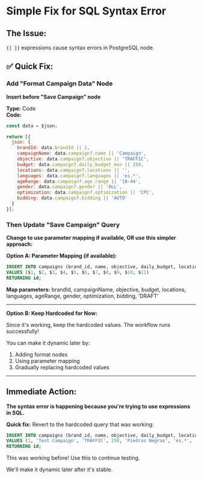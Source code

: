 # Simple Fix for SQL Syntax Error

## The Issue:
`{{ }}` expressions cause syntax errors in PostgreSQL node.

## ✅ Quick Fix:

### Add "Format Campaign Data" Node

**Insert before "Save Campaign" node**

**Type:** Code  
**Code:**
```javascript
const data = $json;

return [{
  json: {
    brandId: data.brandId || 1,
    campaignName: data.campaign?.name || 'Campaign',
    objective: data.campaign?.objective || 'TRAFFIC',
    budget: data.campaign?.daily_budget_mxn || 250,
    locations: data.campaign?.locations || '',
    languages: data.campaign?.languages || 'es,*',
    ageRange: data.campaign?.age_range || '18-44',
    gender: data.campaign?.gender || 'ALL',
    optimization: data.campaign?.optimization || 'CPC',
    bidding: data.campaign?.bidding || 'AUTO'
  }
}];
```

### Then Update "Save Campaign" Query

**Change to use parameter mapping if available, OR use this simpler approach:**

**Option A: Parameter Mapping (if available):**
```sql
INSERT INTO campaigns (brand_id, name, objective, daily_budget, locations, languages, age_range, gender, optimization, bidding, status)
VALUES ($1, $2, $3, $4, $5, $6, $7, $8, $9, $10, $11)
RETURNING id;
```

**Map parameters:** brandId, campaignName, objective, budget, locations, languages, ageRange, gender, optimization, bidding, 'DRAFT'

---

**Option B: Keep Hardcoded for Now:**

Since it's working, keep the hardcoded values. The workflow runs successfully!

You can make it dynamic later by:
1. Adding format nodes
2. Using parameter mapping
3. Gradually replacing hardcoded values

---

## Immediate Action:

**The syntax error is happening because you're trying to use expressions in SQL.**

**Quick fix:** Revert to the hardcoded query that was working:

```sql
INSERT INTO campaigns (brand_id, name, objective, daily_budget, locations, languages, age_range, gender, optimization, bidding, status)
VALUES (1, 'Test Campaign', 'TRAFFIC', 250, 'Piedras Negras', 'es,*', '18-44', 'ALL', 'CPC', 'AUTO', 'DRAFT')
RETURNING id;
```

This was working before! Use this to continue testing.

We'll make it dynamic later after it's stable.

